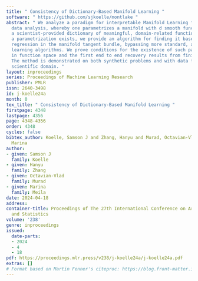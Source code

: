 ```yaml
---
title: " Consistency of Dictionary-Based Manifold Learning "
software: " https://github.com/sjkoelle/montlake "
abstract: " We analyze a paradigm for interpretable Manifold Learning for scientific
  data analysis, whereby one parametrizes a manifold with d smooth functions from
  a scientist-provided dictionary of meaningful, domain-related functions. When such
  a parametrization exists, we provide an algorithm for finding it based on sparse
  regression in the manifold tangent bundle, bypassing more standard, agnostic manifold
  learning algorithms. We prove conditions for the existence of such parameterizations
  in function space and the first end to end recovery results from finite samples.
  The method is demonstrated on both synthetic problems and with data from a real
  scientific domain. "
layout: inproceedings
series: Proceedings of Machine Learning Research
publisher: PMLR
issn: 2640-3498
id: j-koelle24a
month: 0
tex_title: " Consistency of Dictionary-Based Manifold Learning "
firstpage: 4348
lastpage: 4356
page: 4348-4356
order: 4348
cycles: false
bibtex_author: Koelle, Samson J and Zhang, Hanyu and Murad, Octavian-Vlad and Meila,
  Marina
author:
- given: Samson J
  family: Koelle
- given: Hanyu
  family: Zhang
- given: Octavian-Vlad
  family: Murad
- given: Marina
  family: Meila
date: 2024-04-18
address:
container-title: Proceedings of The 27th International Conference on Artificial Intelligence
  and Statistics
volume: '238'
genre: inproceedings
issued:
  date-parts:
  - 2024
  - 4
  - 18
pdf: https://proceedings.mlr.press/v238/j-koelle24a/j-koelle24a.pdf
extras: []
# Format based on Martin Fenner's citeproc: https://blog.front-matter.io/posts/citeproc-yaml-for-bibliographies/
---
```

